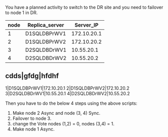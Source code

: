 You have a planned activity to switch to the DR site and you need to failover to node 1 in DR.

node|Replica_server|Server_IP
----|--------------|---------
1|D1SQLDBPrWV1|172.10.20.1
2|D1SQLDBPrWV2|172.10.20.2
3|D2SQLDBDrWV1|10.55.20.1
4|D2SQLDBDrWV2|10.55.20.2


cdds|gfdg|hfdhf
------------------------------
1|D1SQLDBPrWV1|172.10.20.1
2|D1SQLDBPrWV2|172.10.20.2
3|D2SQLDBDrWV1|10.55.20.1
4|D2SQLDBDrWV2|10.55.20.2

Then you have to do the below 4 steps using the above scripts:

1. Make node 2 Async and node (3, 4) Sync.
2. Failover to node 3.
3. change the Vote nodes (1,2) = 0, nodes (3,4) = 1.
4. Make node 1 Async.

